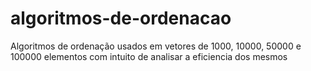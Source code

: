 # algoritmos-de-ordenacao
Algoritmos de ordenação usados em vetores de 1000, 10000, 50000 e 100000 elementos com intuito de analisar a eficiencia dos mesmos
